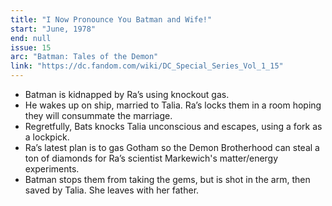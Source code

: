 ```yaml
---
title: "I Now Pronounce You Batman and Wife!"
start: "June, 1978"
end: null
issue: 15
arc: "Batman: Tales of the Demon"
link: "https://dc.fandom.com/wiki/DC_Special_Series_Vol_1_15"
---
```


- Batman is kidnapped by Ra’s using knockout gas. 
- He wakes up on ship, married to Talia. Ra’s locks them in a room hoping they will consummate the marriage.
- Regretfully, Bats knocks Talia unconscious and escapes, using a fork as a lockpick.
- Ra’s latest plan is to gas Gotham so the Demon Brotherhood can steal a ton of diamonds for Ra’s scientist Markewich's matter/energy experiments.
- Batman stops them from taking the gems, but is shot in the arm, then saved by Talia. She leaves with her father.
